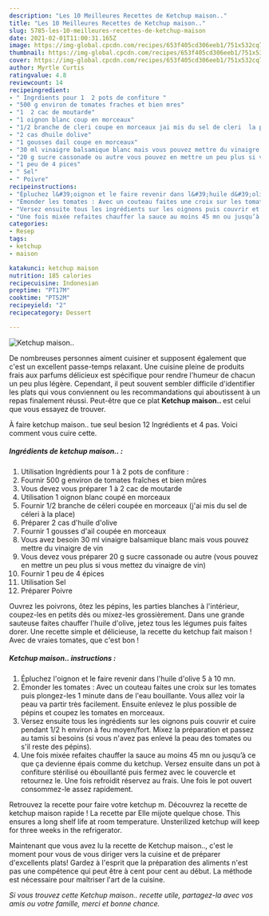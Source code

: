 ```yaml
---
description: "Les 10 Meilleures Recettes de Ketchup maison.."
title: "Les 10 Meilleures Recettes de Ketchup maison.."
slug: 5785-les-10-meilleures-recettes-de-ketchup-maison
date: 2021-02-01T11:00:31.165Z
image: https://img-global.cpcdn.com/recipes/653f405cd306eeb1/751x532cq70/ketchup-maison-photo-principale-de-la-recette.jpg
thumbnail: https://img-global.cpcdn.com/recipes/653f405cd306eeb1/751x532cq70/ketchup-maison-photo-principale-de-la-recette.jpg
cover: https://img-global.cpcdn.com/recipes/653f405cd306eeb1/751x532cq70/ketchup-maison-photo-principale-de-la-recette.jpg
author: Myrtle Curtis
ratingvalue: 4.8
reviewcount: 14
recipeingredient:
- " Ingrdients pour 1  2 pots de confiture "
- "500 g environ de tomates fraches et bien mres"
- "1  2 cac de moutarde"
- "1 oignon blanc coup en morceaux"
- "1/2 branche de cleri coupe en morceaux jai mis du sel de cleri  la place"
- "2 cas dhuile dolive"
- "1 gousses dail coupe en morceaux"
- "30 ml vinaigre balsamique blanc mais vous pouvez mettre du vinaigre de vin"
- "20 g sucre cassonade ou autre vous pouvez en mettre un peu plus si vous mettez du vinaigre de vin"
- "1 peu de 4 pices"
- " Sel"
- " Poivre"
recipeinstructions:
- "Épluchez l&#39;oignon et le faire revenir dans l&#39;huile d&#39;olive 5 à 10 mn."
- "Émonder les tomates : Avec un couteau faites une croix sur les tomates puis plongez-les 1 minute dans de l&#39;eau bouillante. Vous allez voir la peau va partir très facilement. Ensuite enlevez le plus possible de pépins et coupez les tomates en morceaux."
- "Versez ensuite tous les ingrédients sur les oignons puis couvrir et cuire pendant 1/2 h environ à feu moyen/fort. Mixez la préparation et passez au tamis si besoins (si vous n&#39;avez pas enlevé la peau des tomates ou s&#39;il reste des pépins)."
- "Une fois mixée refaites chauffer la sauce au moins 45 mn ou jusqu’à ce que ça devienne épais comme du ketchup. Versez ensuite dans un pot à confiture stérilisé ou ébouillanté puis fermez avec le couvercle et retournez le. Une fois refroidit réservez au frais. Une fois le pot ouvert consommez-le assez rapidement."
categories:
- Resep
tags:
- ketchup
- maison

katakunci: ketchup maison 
nutrition: 185 calories
recipecuisine: Indonesian
preptime: "PT17M"
cooktime: "PT52M"
recipeyield: "2"
recipecategory: Dessert

---
```



![Ketchup maison..](https://img-global.cpcdn.com/recipes/653f405cd306eeb1/751x532cq70/ketchup-maison-photo-principale-de-la-recette.jpg)

De nombreuses personnes aiment cuisiner et supposent également que c'est un excellent passe-temps relaxant. Une cuisine pleine de produits frais aux parfums délicieux est spécifique pour rendre l'humeur de chacun un peu plus légère. Cependant, il peut souvent sembler difficile d'identifier les plats qui vous conviennent ou les recommandations qui aboutissent à un repas finalement réussi. Peut-être que ce plat <strong> Ketchup maison.. </strong> est celui que vous essayez de trouver.

<!--inarticleads1-->

À faire ketchup maison.. tue seul besion 12 Ingrédients et 4 pas. Voici comment vous cuire cette.

##### Ingrédients de ketchup maison.. :

1. Utilisation  Ingrédients pour 1 à 2 pots de confiture :
1. Fournir 500 g environ de tomates fraîches et bien mûres
1. Vous devez vous préparer 1 à 2 cac de moutarde
1. Utilisation 1 oignon blanc coupé en morceaux
1. Fournir 1/2 branche de céleri coupée en morceaux (j&#39;ai mis du sel de céleri à la place)
1. Préparer 2 cas d&#39;huile d&#39;olive
1. Fournir 1 gousses d&#39;ail coupée en morceaux
1. Vous avez besoin 30 ml vinaigre balsamique blanc mais vous pouvez mettre du vinaigre de vin
1. Vous devez vous préparer 20 g sucre cassonade ou autre (vous pouvez en mettre un peu plus si vous mettez du vinaigre de vin)
1. Fournir 1 peu de 4 épices
1. Utilisation  Sel
1. Préparer  Poivre


Ouvrez les poivrons, ôtez les pépins, les parties blanches à l&#39;intérieur, coupez-les en petits dés ou mixez-les grossièrement. Dans une grande sauteuse faites chauffer l&#39;huile d&#39;olive, jetez tous les légumes puis faites dorer. Une recette simple et délicieuse, la recette du ketchup fait maison ! Avec de vraies tomates, que c&#39;est bon ! 

<!--inarticleads2-->

##### Ketchup maison.. instructions :

1. Épluchez l&#39;oignon et le faire revenir dans l&#39;huile d&#39;olive 5 à 10 mn.
1. Émonder les tomates : Avec un couteau faites une croix sur les tomates puis plongez-les 1 minute dans de l&#39;eau bouillante. Vous allez voir la peau va partir très facilement. Ensuite enlevez le plus possible de pépins et coupez les tomates en morceaux.
1. Versez ensuite tous les ingrédients sur les oignons puis couvrir et cuire pendant 1/2 h environ à feu moyen/fort. Mixez la préparation et passez au tamis si besoins (si vous n&#39;avez pas enlevé la peau des tomates ou s&#39;il reste des pépins).
1. Une fois mixée refaites chauffer la sauce au moins 45 mn ou jusqu’à ce que ça devienne épais comme du ketchup. Versez ensuite dans un pot à confiture stérilisé ou ébouillanté puis fermez avec le couvercle et retournez le. Une fois refroidit réservez au frais. Une fois le pot ouvert consommez-le assez rapidement.


Retrouvez la recette pour faire votre ketchup m. Découvrez la recette de ketchup maison rapide ! La recette par Elle mijote quelque chose. This ensures a long shelf life at room temperature. Unsterilized ketchup will keep for three weeks in the refrigerator. 

<!--inarticleads1-->

<p>
Maintenant que vous avez lu la recette de Ketchup maison.., c'est le moment pour vous de vous diriger vers la cuisine et de préparer d'excellents plats! Gardez à l'esprit que la préparation des aliments n'est pas une compétence qui peut être à cent pour cent au début. La méthode est nécessaire pour maîtriser l'art de la cuisine.
</p>

<p>
<i>Si vous trouvez cette Ketchup maison.. recette utile, partagez-la avec vos amis ou votre famille, merci et bonne chance.</i>
</p>
